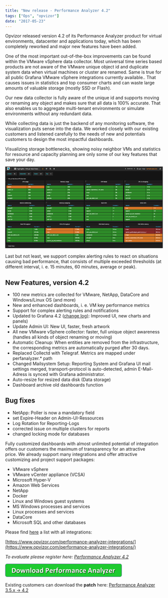 ```yaml
---
title: "New release - Performance Analyzer 4.2"
tags: ["Ops", "opvizor"]
date: "2017-05-23"
---
```


Opvizor released version 4.2 of its Performance Analyzer product for virtual environments, datacenter and applications today, which has been completely reworked and major new features have been added. 

One of the most important out-of-the-box improvements can be found within the VMware vSphere data collector. Most universal time series based products are not aware of the VMware unique object id and duplicate system data when virtual machines or cluster are renamed. Same is true for all public Grafana VMware vSphere integrations currently available.. That causes issues in statistics and top consumer charts and can waste large amounts of valuable storage (mostly SSD or Flash).

Our new data collector is fully aware of the unique id and supports moving or renaming any object and makes sure that all data is 100% accurate. That also enables us to aggregate multi-tenant environments or simulate environments without any redundant data.

While collecting data is just the backend of any monitoring software, the visualization puts sense into the data. We worked closely with our existing customers and listened carefully to the needs of new and potentials customers to design the most impactful dashboards. 

Visualizing storage bottlenecks, showing noisy neighbor VMs and statistics for resource and capacity planning are only some of our key features that save your day.

![Performance Analyzer virtual machine KPIs](/images/blog/highlights-1.png)

Last but not least, we support complex alerting rules to react on situations causing bad performance, that consists of multiple exceeded thresholds (at different interval, i. e. 15 minutes, 60 minutes, average or peak).

## **New Features, version 4.2**

- 100 new metrics are collected for VMware, NetApp, DataCore and Windows/Linux OS (and more)
- New and enhanced dashboards, i. e. VM key performance metrics
- Support for complex alerting rules and notifications
- Updated to Grafana 4.2 ([change log)](http://docs.grafana.org/guides/whats-new-in-v4-2/): Improved UI, new charts and panels)
- Update Admin UI: New UI, faster, fresh artwork
- All new VMware vSphere collector: faster, full unique object awareness (handles all kinds of object renaming or moving)
- Automatic Cleanup: When entities are removed from the infrastructure, the corresponding metrics are automatically purged after 30 days.
- Replaced Collectd with Telegraf. Metrics are mapped under perfanalyzer.\* path
- Changed Mailsystem Setup: Reporting System and Grafana UI mail settings merged, transport-protocol is auto-detected, admin E-Mail-Adress is synced with Grafana administrator. 
- Auto-resize for resized data disk (Data storage)
- Dashboard archive old dashboards function

## **Bug fixes**

- NetApp: Poller is now a mandatory field
- set Expire-Header on Admin-UI-Ressources
- Log Rotation for Reporting-Logs
- corrected issue on multiple clusters for reports
- changed locking mode for databases

Fully customized dashboards with almost unlimited potential of integration offers our customers the maximum of transparency for an attractive price. We already support many integrations and offer attractive customizing and project support packages:

- VMware vSphere
- VMware vCenter appliance (VCSA)
- Microsoft Hyper-V
- Amazon Web Services
- NetApp
- Docker
- Linux and Windows guest systems
- MS Windows processes and services
- Linux processes and services
- DataCore
- Microsoft SQL and other databases

Please find [here](https://www.opvizor.com/performance-analyzer-integrations/) a list with all integrations:

[https://www.opvizor.com/performance-analyzer-integrations/](https://www.opvizor.com/performance-analyzer-integrations/)

_To evaluate please register here: [Performance Analyzer 4.2](http://try.opvizor.com/perfanalyzer/)_

[![Performance Analyzer 4.2](/images/blog/button_download-performance-analyzer.png)](http://try.opvizor.com/perfanalyzer)

Existing customers can download the **patch** here: [Performance Analyzer 3.5.x -> 4.2](https://storage.googleapis.com/opvizor/pa_patch/patch_353_354_420.bin)
